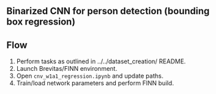 Binarized CNN for person detection (bounding box regression)
----------------------------------------------------------------------------

## Flow
1. Perform tasks as outlined in ../../dataset_creation/ README.
2. Launch Brevitas/FINN environment.
3. Open `cnv_w1a1_regression.ipynb` and update paths.
4. Train/load network parameters and perform FINN build.

